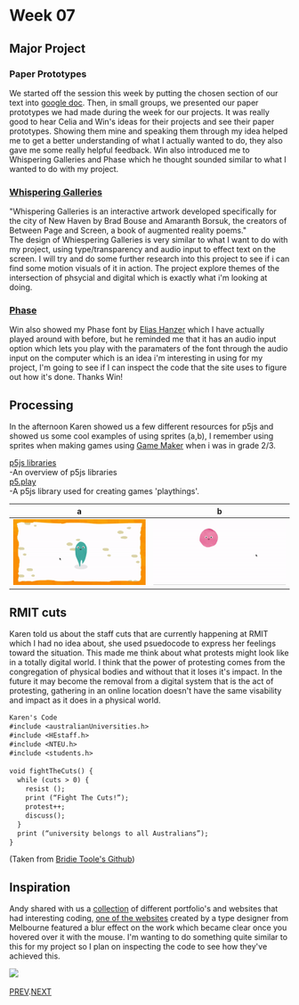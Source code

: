 # Week 07

## Major Project

### Paper Prototypes
We started off the session this week by putting the chosen section of our text into [google doc](https://docs.google.com/spreadsheets/d/1rqOlmfpCzXC9kA_vBeLOcTpdxCvWeo4zsiNa4uiDHTY/edit#gid=0). Then, in small groups, we presented our paper prototypes we had made during the week for our projects. It was really good to hear Celia and Win's ideas for their projects and see their paper prototypes. Showing them mine and speaking them through my idea helped me to get a better understanding of what I actually wanted to do, they also gave me some really helpful feedback. Win also introduced me to Whispering Galleries and Phase which he thought sounded similar to what I wanted to do with my project.

### [Whispering Galleries](https://www.whisperinggalleries.com/)   
"Whispering Galleries is an interactive artwork developed specifically for the city of New Haven by Brad Bouse and Amaranth Borsuk, the creators of Between Page and Screen, a book of augmented reality poems."\
The design of Whiespering Galleries is very similar to what I want to do with my project, using type/transparency and audio input to effect text on the screen. I will try and do some further research into this project to see if i can find some motion visuals of it in action. The project explore themes of the intersection of phsycial and digital which is exactly what i'm looking at doing.

### [Phase](https://www.eliashanzer.com/phase/)  
Win also showed my Phase font by [Elias Hanzer](https://www.eliashanzer.com/) which I have actually played around with before, but he reminded me that it has an audio input option which lets you play with the paramaters of the font through the audio input on the computer which is an idea i'm interesting in using for my project, I'm going to see if I can inspect the code that the site uses to figure out how it's done. Thanks Win!

## Processing
In the afternoon Karen showed us a few different resources for p5js and showed us some cool examples of using sprites (a,b), I remember using sprites when making games using [Game Maker](https://www.yoyogames.com/gamemaker) when i was in grade 2/3.

[p5js libraries](https://p5js.org/libraries/)\
-An overview of p5js libraries\
[p5.play](http://molleindustria.github.io/p5.play/)\
-A p5js library used for creating games 'playthings'.

   a  |  b 
:-------------------------:|:-------------------------:
![](sprite_1.gif)       |  ![](sprite_2.gif) 

## RMIT cuts
Karen told us about the staff cuts that are currently happening at RMIT which I had no idea about, she used psuedocode to express her feelings toward the situation. 
This made me think about what protests might look like in a totally digital world. I think that the power of protesting comes from the congregation of physical bodies and without that it loses it's impact. In the future it may become the removal from a digital system that is the act of protesting, gathering in an online location doesn't have the same visability and impact as it does in a physical world.


```
Karen's Code
#include <australianUniversities.h>
#include <HEstaff.h>
#include <NTEU.h>
#include <students.h> 

void fightTheCuts() {
  while (cuts > 0) {
    resist ();
    print (“Fight The Cuts!”);
    protest++; 
    discuss();
  }
  print (“university belongs to all Australians”);
} 
``` 
(Taken from [Bridie Toole's Github](https://github.com/bridieotoole/codewords/blob/master/week_07/readme.md))


## Inspiration
Andy shared with us a [collection](https://github.com/HamishPayne/codewords-3/tree/master/Case_studies) of different portfolio's and websites that had interesting coding, [one of the websites](http://matterofsorts.com/) created by a type designer from Melbourne featured a blur effect on the work which became clear once you hovered over it with the mouse. I'm wanting to do something quite similar to this for my project so I plan on inspecting the code to see how they've achieved this.

![](BlurGif.gif)

[PREV](https://github.com/HamishPayne/CODE-WORDS/edit/master/Classroom/Week-06).[NEXT](https://github.com/HamishPayne/CODE-WORDS/edit/master/Classroom/Week-08)
